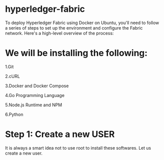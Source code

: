 # hyperledger-fabric
To deploy Hyperledger Fabric using Docker on Ubuntu, you'll need to follow a series of steps to set up the environment and configure the Fabric network. Here's a high-level overview of the process:
# We will be installing the following:
1.Git

2.cURL

3.Docker and Docker Compose

4.Go Programming Language

5.Node.js Runtime and NPM

6.Python
# Step 1: Create a new USER
It is always a smart idea not to use root to install these softwares. Let us create a new user.
